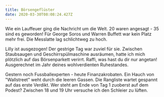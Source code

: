 ```yaml
---
title: Börsengeflüster
date: 2020-03-30T08:08:24.427Z
---
```

Wie ein Lauffeuer ging die Nachricht um die Welt. 20 waren angesagt - 35 sind es geworden! Für George Soros und Warren Buffett war kein Platz mehr frei. Die Messlatte lag schlichtweg zu hoch.

Lilly ist ausgezogen! Der gestrige Tag war zuviel für sie. Zwischen Staubsaugen und Geschirrspülmaschine ausräumen, hatte ich mich plötzlich auf das Börsenparkett verirrt. Raffi, was hast du dir nur angetan! Ausgerechnet im Jahr deines wohlverdienten Ruhestandes.

Gestern noch Fussballexperten - heute Finanzakrobaten. Ein Hauch von "Wallstreet" weht durch die leeren Gassen. Die Rangliste wartet gespannt auf das erste Verdikt. Wer steht am Ende von Tag 1 zuoberst auf dem Podest? Zwischen 18 und 19 Uhr versuche ich den Schleier zu lüften.
